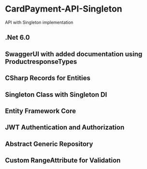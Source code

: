 # CardPayment-API-Singleton
API with Singleton implementation

## .Net 6.0
## SwaggerUI with added documentation using ProductresponseTypes
## CSharp Records for Entities
## Singleton Class with Singleton DI
## Entity Framework Core
## JWT Authentication and Authorization
## Abstract Generic Repository
## Custom RangeAttribute for Validation

